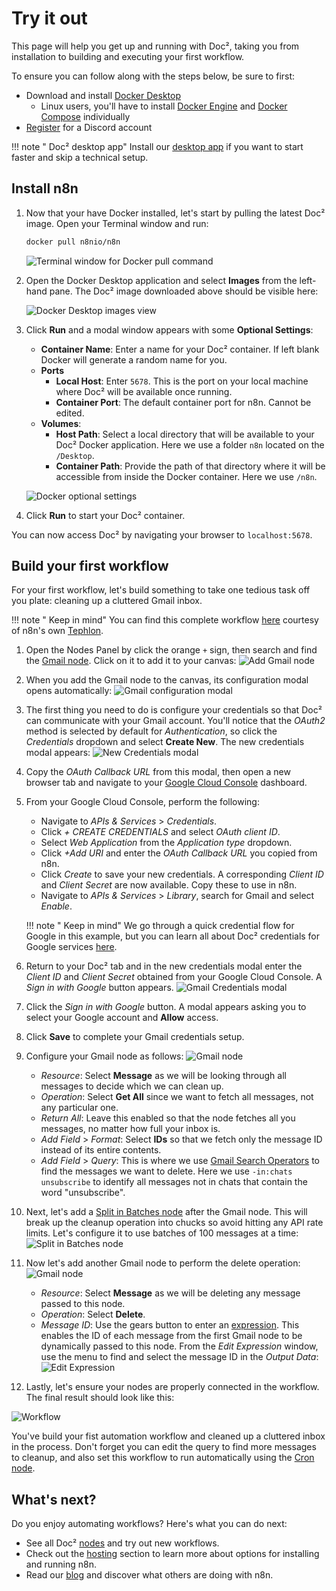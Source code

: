 # Try it out

This page will help you get up and running with Doc², taking you from installation to building and executing your first workflow.

To ensure you can follow along with the steps below, be sure to first:

* Download and install [Docker Desktop](https://docs.docker.com/get-docker/)
    * Linux users, you'll have to install [Docker Engine](https://docs.docker.com/engine/install/) and [Docker Compose](https://docs.docker.com/compose/install/) individually
* [Register](https://discord.com/register) for a Discord account

!!! note " Doc² desktop app"
    Install our [desktop app](/hosting/installation/desktop-app/) if you want to start faster and skip a technical setup. 


## Install n8n

1. Now that your have Docker installed, let's start by pulling the latest Doc² image. Open your Terminal window and run:
    ```sh
    docker pull n8nio/n8n
    ```

    ![Terminal window for Docker pull command](/_images/quickstart/docker_pull.png)

2. Open the Docker Desktop application and select **Images** from the left-hand pane. The Doc² image downloaded above should be visible here:

    ![Docker Desktop images view](/_images/quickstart/docker_desktop_image.png)

3. Click **Run** and a modal window appears with some **Optional Settings**:
    * **Container Name**: Enter a name for your Doc² container. If left blank Docker will generate a random name for you.
    * **Ports**
        * **Local Host**: Enter `5678`. This is the port on your local machine where Doc² will be available once running.
        * **Container Port**: The default container port for n8n. Cannot be edited.
    * **Volumes**:
        * **Host Path**: Select a local directory that will be available to your Doc² Docker application. Here we use a folder `n8n` located on the `/Desktop`.
        * **Container Path**: Provide the path of that directory where it will be accessible from inside the Docker container. Here we use `/n8n`.

    ![Docker optional settings](/_images/quickstart/image_settings.png)

4. Click **Run** to start your Doc² container. 

You can now access Doc² by navigating your browser to `localhost:5678`.

## Build your first workflow

For your first workflow, let's build something to take one tedious task off you plate: cleaning up a cluttered Gmail inbox.

!!! note " Keep in mind"
    You can find this complete workflow [here](https://n8n.io/workflows/1153) courtesy of n8n's own [Tephlon](https://t5n.xyz/).


1. Open the Nodes Panel by click the orange `+` sign, then search and find the [Gmail node](/workflow/integrations/nodes/n8n-nodes-base.gmail/). Click on it to add it to your canvas:
    ![Add Gmail node](/_images/quickstart/add_gmail_node.png)

2. When you add the Gmail node to the canvas, its configuration modal opens automatically:
    ![Gmail configuration modal](/_images/quickstart/gmail_config.png)

3. The first thing you need to do is configure your credentials so that Doc² can communicate with your Gmail account. You'll notice that the *OAuth2* method is selected by default for *Authentication*, so click the *Credentials* dropdown and select **Create New**. The new credentials modal appears:
    ![New Credentials modal](/_images/quickstart/credentials_modal.png)

4. Copy the *OAuth Callback URL* from this modal, then open a new browser tab and navigate to your [Google Cloud Console](https://console.cloud.google.com/) dashboard.

5. From your Google Cloud Console, perform the following:
    * Navigate to *APIs & Services* > *Credentials*.
    * Click *+ CREATE CREDENTIALS* and select *OAuth client ID*.
    * Select *Web Application* from the *Application type* dropdown.
    * Click *+Add URI* and enter the *OAuth Callback URL* you copied from n8n.
    * Click *Create* to save your new credentials. A corresponding *Client ID* and *Client Secret* are now available. Copy these to use in n8n.
    * Navigate to *APIs & Services* > *Library*, search for Gmail and select *Enable*.

    !!! note " Keep in mind"
        We go through a quick credential flow for Google in this example, but you can learn all about Doc² credentials for Google services [here](/workflow/integrations/credentials/google/).

6. Return to your Doc² tab and in the new credentials modal enter the *Client ID* and *Client Secret* obtained from your Google Cloud Console. A *Sign in with Google* button appears.
    ![Gmail Credentials modal](/_images/quickstart/credentials_modal2.png)

7. Click the *Sign in with Google* button. A modal appears asking you to select your Google account and **Allow** access.

8. Click **Save** to complete your Gmail credentials setup.

9. Configure your Gmail node as follows:
    ![Gmail node](/_images/quickstart/gmail_node.png)
    * *Resource*: Select **Message** as we will be looking through all messages to decide which we can clean up.
    * *Operation*: Select **Get All** since we want to fetch all messages, not any particular one.
    * *Return All*: Leave this enabled so that the node fetches all you messages, no matter how full your inbox is.
    * *Add Field* > *Format*: Select **IDs** so that we fetch only the message ID instead of its entire contents.
    * *Add Field* > *Query*: This is where we use [Gmail Search Operators](https://support.google.com/mail/answer/7190?hl=en) to find the messages we want to delete. Here we use `-in:chats unsubscribe` to identify all messages not in chats that contain the word "unsubscribe".

10. Next, let's add a [Split in Batches node](/workflow/integrations/core-nodes/n8n-nodes-base.splitInBatches/) after the Gmail node. This will break up the cleanup operation into chucks so avoid hitting any API rate limits. Let's configure it to use batches of 100 messages at a time:
    ![Split in Batches node](/_images/quickstart/batches_node.png)

11. Now let's add another Gmail node to perform the delete operation:
    ![Gmail node](/_images/quickstart/gmail_node2.png)
    * *Resource*: Select **Message** as we will be deleting any message passed to this node.
    * *Operation*: Select **Delete**.
    * *Message ID*: Use the gears button to enter an [expression](/code-examples/expressions/). This enables the ID of each message from the first Gmail node to be dynamically passed to this node. From the *Edit Expression* window, use the menu to find and select the message ID in the *Output Data*:
    ![Edit Expression](/_images/quickstart/expression_editor.png)

12. Lastly, let's ensure your nodes are properly connected in the workflow. The final result should look like this:

![Workflow](/_images/quickstart/workflow.png)

You've build your fist automation workflow and cleaned up a cluttered inbox in the process. Don't forget you can edit the query to find more messages to cleanup, and also set this workflow to run automatically using the [Cron node](/workflow/integrations/core-nodes/n8n-nodes-base.cron/).

## What's next?

Do you enjoy automating workflows? Here's what you can do next:

- See all Doc² [nodes](/workflow/integrations/) and try out new workflows.
- Check out the [hosting](/hosting/) section to learn more about options for installing and running n8n.
- Read our [blog](https://n8n.io/blog/) and discover what others are doing with n8n.